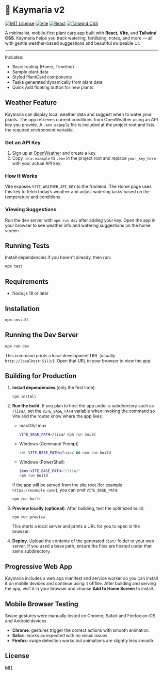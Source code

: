# 🌿 Kaymaria v2

[![MIT License](https://img.shields.io/badge/license-MIT-green.svg)](LICENSE)
[![Vite](https://img.shields.io/badge/built%20with-vite-646CFF.svg?logo=vite&logoColor=white)](https://vitejs.dev)
[![React](https://img.shields.io/badge/react-18+-61DAFB?logo=react)](https://reactjs.org/)
[![Tailwind CSS](https://img.shields.io/badge/tailwindcss-3.x-38B2AC?logo=tailwindcss&logoColor=white)](https://tailwindcss.com)

A minimalist, mobile-first plant care app built with **React**, **Vite**, and **Tailwind CSS**. Kaymaria helps you track watering, fertilizing, notes, and more — all with gentle weather-based suggestions and beautiful swipeable UI.

---

Includes:
- Basic routing (Home, Timeline)
- Sample plant data
- Styled PlantCard components
- Tasks generated dynamically from plant data
- Quick Add floating button for new plants


## Weather Feature

Kaymaria can display local weather data and suggest when to water
your plants. The app retrieves current conditions from OpenWeather
using an API key you provide.
A `.env.example` file is included at the project root and lists the required environment variable.

### Get an API Key

1. Sign up at [OpenWeather](https://openweathermap.org/api) and create a key.
2. Copy `.env.example` to `.env` in the project root and replace `your_key_here`
   with your actual API key.

### How It Works

Vite exposes `VITE_WEATHER_API_KEY` to the frontend. The Home page uses
this key to fetch today’s weather and adjust watering tasks based on the
temperature and conditions.

### Viewing Suggestions

Run the dev server with `npm run dev` after adding your key. Open the
app in your browser to see weather info and watering suggestions on the
home screen.

## Running Tests

Install dependencies if you haven't already, then run:

```bash
npm test
```

## Requirements
- Node.js 18 or later

## Installation
```bash
npm install
```

## Running the Dev Server
```bash
npm run dev
```
This command prints a local development URL (usually `http://localhost:5173/`).
Open that URL in your browser to view the app.

## Building for Production

1. **Install dependencies** (only the first time):
   ```bash
   npm install
   ```

2. **Run the build**. If you plan to host the app under a subdirectory such as `/lisa/`, set the `VITE_BASE_PATH` variable when invoking the command so Vite and the router know where the app lives:
   - macOS/Linux
     ```bash
     VITE_BASE_PATH=/lisa/ npm run build
     ```
   - Windows (Command Prompt)
     ```cmd
     set VITE_BASE_PATH=/lisa/ && npm run build
     ```
   - Windows (PowerShell)
     ```powershell
     $env:VITE_BASE_PATH="/lisa/"
     npm run build
     ```

   If the app will be served from the site root (for example `https://example.com/`), you can omit `VITE_BASE_PATH`:
   ```bash
   npm run build
   ```

3. **Preview locally (optional)**. After building, test the optimized build:
   ```bash
   npm run preview
   ```
   This starts a local server and prints a URL for you to open in the browser.

4. **Deploy**. Upload the contents of the generated `dist/` folder to your web server. If you used a base path, ensure the files are hosted under that same subdirectory.

## Progressive Web App

Kaymaria includes a web app manifest and service worker so you can install it on mobile devices and continue using it offline. After building and serving the app, visit it in your browser and choose **Add to Home Screen** to install.

## Mobile Browser Testing

Swipe gestures were manually tested on Chrome, Safari and Firefox on iOS and Android devices.

- **Chrome**: gestures trigger the correct actions with smooth animation.
- **Safari**: works as expected with no visual issues.
- **Firefox**: swipe detection works but animations are slightly less smooth.


## License

[MIT](LICENSE)
